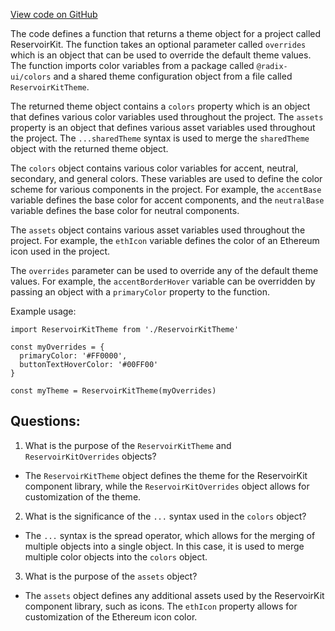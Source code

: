 [View code on GitHub](zoo-labs/zoo/blob/master/ui/src/themes/darkTheme.ts)

The code defines a function that returns a theme object for a project called ReservoirKit. The function takes an optional parameter called `overrides` which is an object that can be used to override the default theme values. The function imports color variables from a package called `@radix-ui/colors` and a shared theme configuration object from a file called `ReservoirKitTheme`. 

The returned theme object contains a `colors` property which is an object that defines various color variables used throughout the project. The `assets` property is an object that defines various asset variables used throughout the project. The `...sharedTheme` syntax is used to merge the `sharedTheme` object with the returned theme object.

The `colors` object contains various color variables for accent, neutral, secondary, and general colors. These variables are used to define the color scheme for various components in the project. For example, the `accentBase` variable defines the base color for accent components, and the `neutralBase` variable defines the base color for neutral components. 

The `assets` object contains various asset variables used throughout the project. For example, the `ethIcon` variable defines the color of an Ethereum icon used in the project.

The `overrides` parameter can be used to override any of the default theme values. For example, the `accentBorderHover` variable can be overridden by passing an object with a `primaryColor` property to the function. 

Example usage:

```
import ReservoirKitTheme from './ReservoirKitTheme'

const myOverrides = {
  primaryColor: '#FF0000',
  buttonTextHoverColor: '#00FF00'
}

const myTheme = ReservoirKitTheme(myOverrides)
```
## Questions: 
 1. What is the purpose of the `ReservoirKitTheme` and `ReservoirKitOverrides` objects?
- The `ReservoirKitTheme` object defines the theme for the ReservoirKit component library, while the `ReservoirKitOverrides` object allows for customization of the theme.
2. What is the significance of the `...` syntax used in the `colors` object?
- The `...` syntax is the spread operator, which allows for the merging of multiple objects into a single object. In this case, it is used to merge multiple color objects into the `colors` object.
3. What is the purpose of the `assets` object?
- The `assets` object defines any additional assets used by the ReservoirKit component library, such as icons. The `ethIcon` property allows for customization of the Ethereum icon color.
